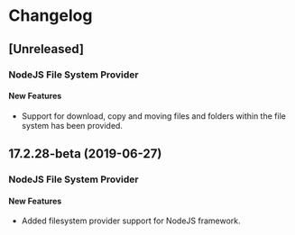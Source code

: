 # Changelog

## [Unreleased]

### NodeJS File System Provider

#### New Features

- Support for download, copy and moving files and folders within the file system has been provided.

## 17.2.28-beta (2019-06-27)

### NodeJS File System Provider

#### New Features

- Added filesystem provider support for NodeJS framework.

